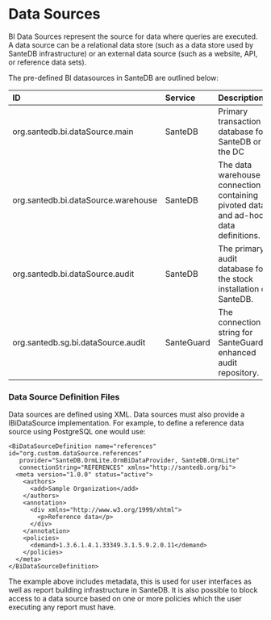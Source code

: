 # Data Sources

BI Data Sources represent the source for data where queries are executed. A data source can be a relational data store \(such as a data store used by SanteDB infrastructure\) or an external data source \(such as a website, API, or reference data sets\).

The pre-defined BI datasources in SanteDB are outlined below:

| ID | Service | Description |
| :--- | :--- | :--- |
| org.santedb.bi.dataSource.main | SanteDB | Primary transaction database for SanteDB or the DC |
| org.santedb.bi.dataSource.warehouse | SanteDB | The data warehouse connection containing pivoted data and ad-hoc data definitions. |
| org.santedb.bi.dataSource.audit | SanteDB | The primary audit database for the stock installation of SanteDB. |
| org.santedb.sg.bi.dataSource.audit | SanteGuard | The connection string for SanteGuard's enhanced audit repository. |

### Data Source Definition Files

Data sources are defined using XML. Data sources must also provide a IBiDataSource implementation. For example, to define a reference data source using PostgreSQL one would use:

```markup
<BiDataSourceDefinition name="references" id="org.custom.dataSource.references" 
   provider="SanteDB.OrmLite.OrmBiDataProvider, SanteDB.OrmLite" 
   connectionString="REFERENCES" xmlns="http://santedb.org/bi">
  <meta version="1.0.0" status="active">
    <authors>
      <add>Sample Organization</add>
    </authors>
    <annotation>
      <div xmlns="http://www.w3.org/1999/xhtml">
        <p>Reference data</p>
      </div>
    </annotation>
    <policies>
      <demand>1.3.6.1.4.1.33349.3.1.5.9.2.0.11</demand>
    </policies>
  </meta>
</BiDataSourceDefinition>
```

The example above includes metadata, this is used for user interfaces as well as report building infrastructure in SanteDB. It is also possible to block access to a data source based on one or more policies which the user executing any report must have.

